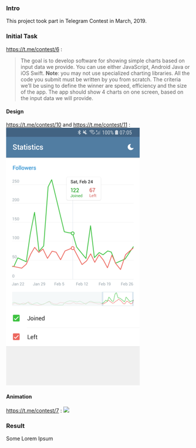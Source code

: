 ### Intro
This project took part in Telegram Contest in March, 2019.

### Initial Task
https://t.me/contest/6 :
> The goal is to develop software for showing simple charts based on input data we provide. You can use either JavaScript, Android Java or iOS Swift.
> **Note**: you may not use specialized charting libraries. All the code you submit must be written by you from scratch.
> The criteria we’ll be using to define the winner are speed, efficiency and the size of the app.
> The app should show 4 charts on one screen, based on the input data we will provide.

#### Design
https://t.me/contest/10 and https://t.me/contest/11 :
<img src="/docs/chart_example.png">

#### Animation
https://t.me/contest/7 :
<img src="/docs/animation_provided.gif">

### Result
Some Lorem Ipsum



